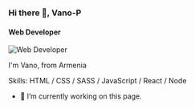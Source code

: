 ### Hi there 👋, Vano-P
#### Web Developer
![Web Developer](https://arturssmirnovs.github.io/github-profile-readme-generator/images/banner.png)

I'm Vano, from Armenia

Skills: HTML / CSS / SASS / JavaScript / React / Node

- 🔭 I’m currently working on this page. 




